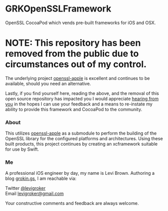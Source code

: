 GRKOpenSSLFramework
=======
OpenSSL CocoaPod which vends pre-built frameworks for iOS and OSX.

# **NOTE:** This repository has been removed from the public due to circumstances out of my control.

The underlying project [openssl-apple](https://github.com/keeshux/openssl-apple) is excellent and continues to be available, should you need an alternative.

Lastly, if you find yourself here, reading the above, and the removal of this open source repository has impacted you I would appreciate [hearing from you](mailto:levigroker@gmail.com) in the hopes I can use your feedback and a means to re-instate my ability to provide this framework and CocoaPod to the community.

### About

This utilizes [openssl-apple](https://github.com/keeshux/openssl-apple) as a submodule to perform the building of the OpenSSL library for the configured platforms and architectures. Using these built products, this project continues by creating an xcframework suitable for use by Swift.

### Me
A professional iOS engineer by day, my name is Levi Brown. Authoring a blog
[grokin.gs](http://grokin.gs), I am reachable via:

Twitter [@levigroker](https://twitter.com/levigroker)  
Email [levigroker@gmail.com](mailto:levigroker@gmail.com)  

Your constructive comments and feedback are always welcome.
